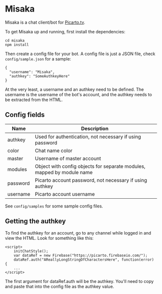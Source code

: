 Misaka
======

Misaka is a chat client/bot for [Picarto.tv].

To get Misaka up and running, first install the dependencies:
```
cd misaka
npm install
```

Then create a config file for your bot. A config file is just a JSON
file, check `config/sample.json` for a sample:
```
{
  "username": "Misaka",
  "authkey": "SomeAuthkeyHere"
}
```

At the very least, a username and an authkey need to be defined.
The username is the username of the bot's account, and the authkey
needs to be extracted from the HTML.

Config fields
-------------

Name       | Description
---------- | ----------------------------------------------------------------------
authkey    | Used for authentication, not necessary if using password
color      | Chat name color
master     | Username of master account
modules    | Object with config objects for separate modules, mapped by module name
password   | Picarto account password, not necessary if using authkey
username   | Picarto account username

See `config/samples` for some sample config files.

Getting the authkey
-------------------

To find the authkey for an account, go to any channel while logged
in and view the HTML. Look for something like this:
```
<script>
    initChatStyle();
    var dataRef = new Firebase("https://picarto.firebaseio.com/");
    dataRef.auth("AReallyLongStringOfCharactersHere", function(error) {
    ...
</script>
```

The first argument for dataRef.auth will be the authkey. You'll need to
copy and paste that into the config file as the authkey value.

[Picarto.tv]:https://www.picarto.tv
